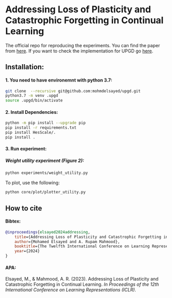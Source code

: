 # Addressing Loss of Plasticity and Catastrophic Forgetting in Continual Learning

The official repo for reproducing the experiments. You can find the paper from [here](https://openreview.net/forum?id=sKPzAXoylB). If you want to check the implementation for UPGD go [here](https://github.com/mohmdelsayed/upgd/blob/main/core/optim/weight/upgd/first_order.py#L74).

## Installation:
#### 1. You need to have environemnt with python 3.7:
``` sh
git clone  --recursive git@github.com:mohmdelsayed/upgd.git
python3.7 -m venv .upgd
source .upgd/bin/activate
```
#### 2. Install Dependencies:
```sh
python -m pip install --upgrade pip
pip install -r requirements.txt 
pip install HesScale/.
pip install .
```

#### 3. Run experiment:
##### Weight utility experiment (Figure 2):
```sh
python experiments/weight_utility.py
```
To plot, use the following:
```sh
python core/plot/plotter_utility.py
```

## How to cite

#### Bibtex:
```bibtex
@inproceedings{elsayed2024addressing,
    title={Addressing Loss of Plasticity and Catastrophic Forgetting in Continual Learning},
    author={Mohamed Elsayed and A. Rupam Mahmood},
    booktitle={The Twelfth International Conference on Learning Representations},
    year={2024}
}
```

#### APA:
Elsayed, M., & Mahmood, A. R. (2023). Addressing Loss of Plasticity and Catastrophic Forgetting in Continual Learning. <em>In Proceedings of the 12th International Conference on Learning Representations (ICLR)</em>.